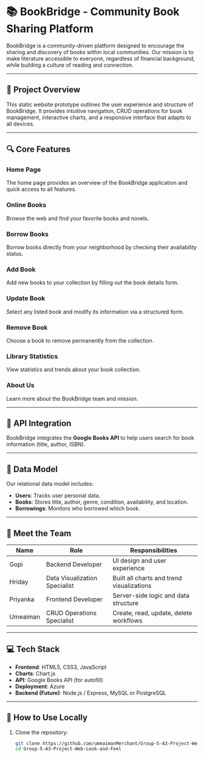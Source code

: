 # 📚 BookBridge - Community Book Sharing Platform

BookBridge is a community-driven platform designed to encourage the sharing and discovery of books within local communities. Our mission is to make literature accessible to everyone, regardless of financial background, while building a culture of reading and connection.

---

## 🌟 Project Overview

This static website prototype outlines the user experience and structure of BookBridge. It provides intuitive navigation, CRUD operations for book management, interactive charts, and a responsive interface that adapts to all devices.

---

## 🔍 Core Features

### Home Page
The home page provides an overview of the BookBridge application and quick access to all features.

### Online Books
Browse the web and find your favorite books and novels.

### Borrow Books
Borrow books directly from your neighborhood by checking their availability status.

### Add Book
Add new books to your collection by filling out the book details form.

### Update Book
Select any listed book and modify its information via a structured form.

### Remove Book
Choose a book to remove permanently from the collection.

### Library Statistics
View statistics and trends about your book collection.

### About Us
Learn more about the BookBridge team and mission.


---

## 🔗 API Integration

BookBridge integrates the **Google Books API** to help users search for book information (title, author, ISBN).

---

## 🧠 Data Model

Our relational data model includes:

- **Users**: Tracks user personal data.
- **Books**: Stores title, author, genre, condition, availability, and location.
- **Borrowings**: Monitors who borrowed which book.

---

## 👥 Meet the Team

| Name       | Role                      | Responsibilities |
|------------|---------------------------|------------------|
| Gopi       | Backend Developer         | UI design and user experience |
| Hriday     | Data Visualization Specialist | Built all charts and trend visualizations |
| Priyanka   | Frontend Developer          | Server-side logic and data structure |
| Umeaiman   | CRUD Operations Specialist | Create, read, update, delete workflows |

---

## 💻 Tech Stack

- **Frontend**: HTML5, CSS3, JavaScript
- **Charts**: Chart.js
- **API**: Google Books API (for autofill)
- **Deployment**: Azure
- **Backend (Future)**: Node.js / Express, MySQL or PostgreSQL

---

## 🚀 How to Use Locally

1. Clone the repository:
   ```bash
   git clone https://github.com/umeaimanMerchant/Group-5-A3-Project-Web-Look-and-Feel.git
   cd Group-5-A3-Project-Web-Look-and-Feel


   
